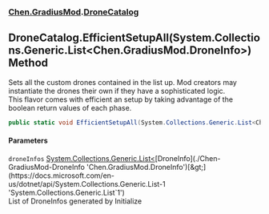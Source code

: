 
### [Chen.GradiusMod](./Chen-GradiusMod 'Chen.GradiusMod').[DroneCatalog](./Chen-GradiusMod-DroneCatalog 'Chen.GradiusMod.DroneCatalog')

## DroneCatalog.EfficientSetupAll(System.Collections.Generic.List&lt;Chen.GradiusMod.DroneInfo&gt;) Method
Sets all the custom drones contained in the list up. Mod creators may instantiate the drones their own if they have a sophisticated logic.  
This flavor comes with efficient an setup by taking advantage of the boolean return values of each phase.  
```csharp
public static void EfficientSetupAll(System.Collections.Generic.List<Chen.GradiusMod.DroneInfo> droneInfos);
```

#### Parameters
<a name='Chen-GradiusMod-DroneCatalog-EfficientSetupAll(System-Collections-Generic-List-Chen-GradiusMod-DroneInfo-)-droneInfos'></a>
`droneInfos` [System.Collections.Generic.List&lt;](https://docs.microsoft.com/en-us/dotnet/api/System.Collections.Generic.List-1 'System.Collections.Generic.List`1')[DroneInfo](./Chen-GradiusMod-DroneInfo 'Chen.GradiusMod.DroneInfo')[&gt;](https://docs.microsoft.com/en-us/dotnet/api/System.Collections.Generic.List-1 'System.Collections.Generic.List`1')  
List of DroneInfos generated by Initialize  
  
